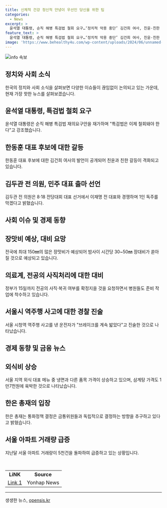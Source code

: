 ```yaml
---
title: 신체적 건강 정신적 안녕이 우선인 당신을 위한 팁
categories:
  - News
excerpt: >
  윤석열 대통령, 순직 해병 특검법 철회 요구…‘정치적 악용 중단’ 김건희 여사, 친윤·친한 갈등 세차…한동훈 거짓말 사과해야 더불어민주당 김두관, 민주주의 파괴 비판 및 대표 출마 선언 중서부 장맛비 150mm 예상…재난 대비 시급 전공의 사직 처리로 병원 난감, 경찰 역주행 차량 브레이크 밟은 진술 중국서 강남 마약음료 주범 23년 징역…외식비 상승·아파트 거래량 급증에 관심. (150자)
feature_text: >
  윤석열 대통령, 순직 해병 특검법 철회 요구…‘정치적 악용 중단’ 김건희 여사, 친윤·친한 갈등 세차…한동훈 거짓말 사과해야 더불어민주당 김두관, 민주주의 파괴 비판 및 대표 출마 선언 중서부 장맛비 150mm 예상…재난 대비 시급 전공의 사직 처리로 병원 난감, 경찰 역주행 차량 브레이크 밟은 진술 중국서 강남 마약음료 주범 23년 징역…외식비 상승·아파트 거래량 급증에 관심. (150자)
image: 'https://www.behealthy4u.com/wp-content/uploads/2024/06/unnamed-file.png'
---
```


<p><img src="https://www.behealthy4u.com/wp-content/uploads/2024/06/unnamed-file.png" alt="info 속보" /></p>

<h2 data-ke-size="size26">정치와 사회 소식</h2>

<p data-ke-size="size16">한국의 정치와 사회 소식을 살펴보면 다양한 이슈들이 끊임없이 논의되고 있는 가운데, 현재 가장 핫한 뉴스를 살펴보겠습니다.</p>

<h2 data-ke-size="size24">윤석열 대통령, 특검법 철회 요구</h2>

<p data-ke-size="size16">윤석열 대통령은 순직 해병 특검법 재의요구안을 재가하며 "특검법은 이제 철회돼야 한다"고 강조했습니다.</p>

<h2 data-ke-size="size24">한동훈 대표 후보에 대한 갈등</h2>

<p data-ke-size="size16">한동훈 대표 후보에 대한 김건희 여사의 발언이 공개되어 친윤과 친한 갈등이 격화되고 있습니다.</p>

<h2 data-ke-size="size24">김두관 전 의원, 민주 대표 출마 선언</h2>

<p data-ke-size="size16">김두관 전 의원은 8·18 전당대회 대표 선거에서 이재명 전 대표와 경쟁하며 1인 독주를 막겠다고 밝혔습니다.</p>

<h2 data-ke-size="size26">사회 이슈 및 경제 동향</h2>

<h2 data-ke-size="size24">장맛비 예상, 대비 요망</h2>

<p data-ke-size="size16">전국에 최대 150㎜의 많은 장맛비가 예상되어 밤사이 시간당 30~50㎜ 장대비가 쏟아질 것으로 예상되고 있습니다.</p>

<h2 data-ke-size="size24">의료계, 전공의 사직처리에 대한 대비</h2>

<p data-ke-size="size16">정부가 15일까지 전공의 사직·복귀 여부를 확정지을 것을 요청하면서 병원들도 준비 작업에 착수하고 있습니다.</p>

<h2 data-ke-size="size24">서울시 역주행 사고에 대한 경찰 진술</h2>

<p data-ke-size="size16">서울 시청역 역주행 사고를 낸 운전자가 "브레이크를 계속 밟았다"고 진술한 것으로 나타났습니다.</p>

<h2 data-ke-size="size26">경제 동향 및 금융 뉴스</h2>

<h2 data-ke-size="size24">외식비 상승</h2>

<p data-ke-size="size16">서울 지역 외식 대표 메뉴 중 냉면과 다른 품목 가격이 상승하고 있으며, 삼계탕 가격도 1만7천원에 육박한 것으로 나타났습니다.</p>

<h2 data-ke-size="size24">한은 총재의 입장</h2>

<p data-ke-size="size16">한은 총재는 통화정책 결정은 금통위원들과 독립적으로 결정하는 방향을 추구하고 있다고 밝혔습니다.</p>

<h2 data-ke-size="size24">서울 아파트 거래량 급증</h2>

<p data-ke-size="size16">지난달 서울 아파트 거래량이 5천건을 돌파하여 급증하고 있는 상황입니다.</p>

<p data-ke-size="size16">&nbsp;</p>

<table>
    <tbody>
        <tr>
            <td style="text-align: center; height: 17px;"><b>LiNK</b></td>
            <td style="text-align: center; height: 17px;"><b>Source</b></td>
        </tr>
        <tr>
            <td style="text-align: center; height: 17px;"><a href="https://www.yna.co.kr/view/AKR20240709089800001">Link 1</a></td>
            <td style="text-align: center; height: 17px;">Yonhap News</td>
        </tr>
    </tbody>
</table>

<p><hr></p>
생생한 뉴스, <a href="https://opensis.kr" rel="dofollow">opensis.kr</a>


